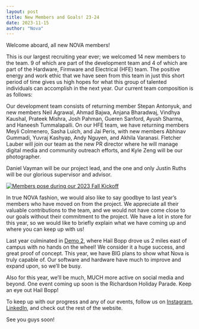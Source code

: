 ```yaml
---
layout: post
title: New Members and Goals! 23-24
date: 2023-11-15
author: "Nova"
---
```


Welcome aboard, all new NOVA members! 

This is our largest recruiting year ever; we welcomed 14 new
members to the team. 9 of which are part of the development team and 4 of which are part of the
Hardware, Firmware and Electrical (HFE) team. The positive energy and work ethic that we have seen
from this team in just this short period of time gives us high hopes for what this group of talented
individuals can accomplish in the next year. Our current team composition is as follows:

Our development team consists of returning member Stepan Antonyuk, and new members Neil
Agrawal, Ahmad Bajwa, Anjana Bharadwaj, Vindhya Kaushal, Prateek Mishra, Josh Pahman, Gueren
Sanford, Ayush Sharma, and Haneesh Tummalapalli. On our HFE team, we have returning members
Meyli Colmenero, Sasha Luich, and Jai Peris, with new members Abhinav Gummadi, Yuvraj Kashyap,
Andy Nguyen, and Akhila Varanasi. Fletcher Lauber will join our team as the new PR director where he
will manage digital media and community outreach efforts, and Kyle Zeng will be our photographer.

Daniel Vayman will be our project lead, and the one and only Justin Ruths will be our glorious
supervisor and advisor.

[![Members pose during our 2023 Fall Kickoff](/assets/res/headshots/Cropped_Group_Photo.png)](/assets/res/headshots/Cropped_Group_Photo.png)

In true NOVA fashion, we would also like to say goodbye to last year’s members who have moved on
from the project. We appreciate all their valuable contributions to the team, and we would not have
come close to our goals without their commitment to the project.
We have a lot in store for this year, so we would like to briefly explain what we have coming up and
where you can keep up with us!

Last year culminated in [Demo 2](https://www.youtube.com/watch?v=uHjxz3qC8Q8), where Hail Bopp drove us 2 miles east of
campus with no hands on the wheel! We consider it a huge success, and great proof of concept. This
year, we have BIG plans to show what Nova is truly capable of. Our software and hardware have much
to improve and expand upon, so we’ll be busy. 

<!--- For more detailed information regarding our goals,
please visit ```annual plans will be added to website soon``` for our software and vehicle annual plans respectively. --> 

Also for this year, we’ll be much, MUCH more active on social media and beyond. One event coming up
soon is the Richardson Holiday Parade. Keep an eye out Hail Bopp!

To keep up with our progress and any of our events, follow us on [Instagram](https://instagram.com/nova.utd), [LinkedIn](https://www.linkedin.com/company/nova-utd/), and
check out the rest of the website.

See you guys soon!